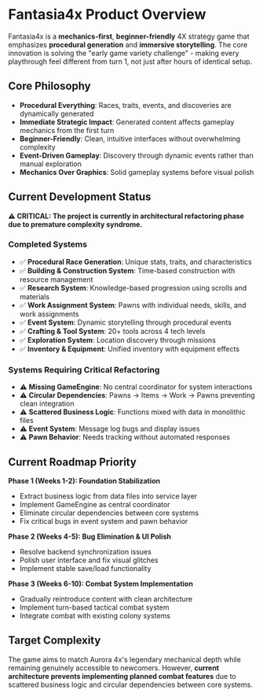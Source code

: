 # Fantasia4x Product Overview

Fantasia4x is a **mechanics-first**, **beginner-friendly** 4X strategy game that emphasizes **procedural generation** and **immersive storytelling**. The core innovation is solving the "early game variety challenge" - making every playthrough feel different from turn 1, not just after hours of identical setup.

## Core Philosophy
- **Procedural Everything**: Races, traits, events, and discoveries are dynamically generated
- **Immediate Strategic Impact**: Generated content affects gameplay mechanics from the first turn
- **Beginner-Friendly**: Clean, intuitive interfaces without overwhelming complexity
- **Event-Driven Gameplay**: Discovery through dynamic events rather than manual exploration
- **Mechanics Over Graphics**: Solid gameplay systems before visual polish

## Current Development Status
**⚠️ CRITICAL: The project is currently in architectural refactoring phase due to premature complexity syndrome.**

### Completed Systems
- ✅ **Procedural Race Generation**: Unique stats, traits, and characteristics
- ✅ **Building & Construction System**: Time-based construction with resource management
- ✅ **Research System**: Knowledge-based progression using scrolls and materials
- ✅ **Work Assignment System**: Pawns with individual needs, skills, and work assignments
- ✅ **Event System**: Dynamic storytelling through procedural events
- ✅ **Crafting & Tool System**: 20+ tools across 4 tech levels
- ✅ **Exploration System**: Location discovery through missions
- ✅ **Inventory & Equipment**: Unified inventory with equipment effects

### Systems Requiring Critical Refactoring
- ⚠️ **Missing GameEngine**: No central coordinator for system interactions
- ⚠️ **Circular Dependencies**: Pawns → Items → Work → Pawns preventing clean integration
- ⚠️ **Scattered Business Logic**: Functions mixed with data in monolithic files
- ⚠️ **Event System**: Message log bugs and display issues
- ⚠️ **Pawn Behavior**: Needs tracking without automated responses

## Current Roadmap Priority
**Phase 1 (Weeks 1-2): Foundation Stabilization**
- Extract business logic from data files into service layer
- Implement GameEngine as central coordinator
- Eliminate circular dependencies between core systems
- Fix critical bugs in event system and pawn behavior

**Phase 2 (Weeks 4-5): Bug Elimination & UI Polish**
- Resolve backend synchronization issues
- Polish user interface and fix visual glitches
- Implement stable save/load functionality

**Phase 3 (Weeks 6-10): Combat System Implementation**
- Gradually reintroduce content with clean architecture
- Implement turn-based tactical combat system
- Integrate combat with existing colony systems

## Target Complexity
The game aims to match Aurora 4x's legendary mechanical depth while remaining genuinely accessible to newcomers. However, **current architecture prevents implementing planned combat features** due to scattered business logic and circular dependencies between core systems.